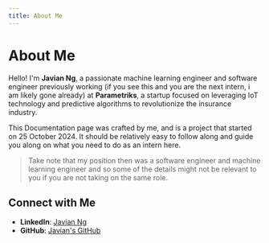 ```yaml
---
title: About Me
---
```


# About Me

Hello! I'm **Javian Ng**, a passionate machine learning engineer and software engineer previously working (if you see this and you are the next intern, i am likely gone already) at **Parametriks**, a startup focused on leveraging IoT technology and predictive algorithms to revolutionize the insurance industry.

This Documentation page was crafted by me, and is a project that started on 25 October 2024. It should be relatively easy to follow along and guide you along on what you need to do as an intern here.

> Take note that my position then was a software engineer and machine learning engineer and so some of the details might not be relevant to you if you are not taking on the same role.

## Connect with Me

- **LinkedIn**: [Javian Ng](https://www.linkedin.com/in/javianngzh/)
- **GitHub**: [Javian's GitHub](https://github.com/javianng)
